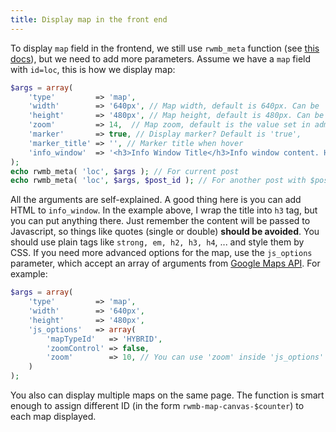 ```yaml
---
title: Display map in the front end
---
```


To display `map` field in the frontend, we still use `rwmb_meta` function (see [this docs](/displaying-fields/)), but we need to add more parameters. Assume we have a `map` field with `id=loc`, this is how we display map:

```php
$args = array(
    'type'         => 'map',
    'width'        => '640px', // Map width, default is 640px. Can be '%' or 'px'
    'height'       => '480px', // Map height, default is 480px. Can be '%' or 'px'
    'zoom'         => 14,  // Map zoom, default is the value set in admin, and if it's omitted - 14
    'marker'       => true, // Display marker? Default is 'true',
    'marker_title' => '', // Marker title when hover
    'info_window'  => '<h3>Info Window Title</h3>Info window content. HTML <strong>allowed</strong>', // Info window content. HTML allowed.
);
echo rwmb_meta( 'loc', $args ); // For current post
echo rwmb_meta( 'loc', $args, $post_id ); // For another post with $post_id
```

All the arguments are self-explained. A good thing here is you can add HTML to `info_window`. In the example above, I wrap the title into `h3` tag, but you can put anything there. Just remember the content will be passed to Javascript, so things like quotes (single or double) **should be avoided**. You should use plain tags like `strong, em, h2, h3, h4`, ... and style them by CSS. If you need more advanced options for the map, use the `js_options` parameter, which accept an array of arguments from [Google Maps API](https://developers.google.com/maps/documentation/javascript/reference#MapOptions). For example:

```php
$args = array(
    'type'         => 'map',
    'width'        => '640px',
    'height'       => '480px',
    'js_options'   => array(
        'mapTypeId'   => 'HYBRID',
        'zoomControl' => false,
        'zoom'        => 10, // You can use 'zoom' inside 'js_options' or as a separated parameter
    )
);
```

You also can display multiple maps on the same page. The function is smart enough to assign different ID (in the form `rwmb-map-canvas-$counter`) to each map displayed.